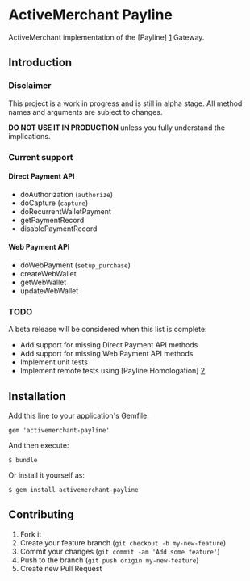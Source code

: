 # ActiveMerchant Payline

ActiveMerchant implementation of the [Payline] [1] Gateway.

## Introduction

### Disclaimer

This project is a work in progress and is still in alpha stage.
All method names and arguments are subject to changes.

**DO NOT USE IT IN PRODUCTION** unless you fully understand the implications.

### Current support

#### Direct Payment API

* doAuthorization (`authorize`)
* doCapture (`capture`)
* doRecurrentWalletPayment
* getPaymentRecord
* disablePaymentRecord

#### Web Payment API

* doWebPayment (`setup_purchase`)
* createWebWallet
* getWebWallet
* updateWebWallet

### TODO

A beta release will be considered when this list is complete:

* Add support for missing Direct Payment API methods
* Add support for missing Web Payment API methods
* Implement unit tests
* Implement remote tests using [Payline Homologation] [2]

## Installation

Add this line to your application's Gemfile:

    gem 'activemerchant-payline'

And then execute:

    $ bundle

Or install it yourself as:

    $ gem install activemerchant-payline

## Contributing

1. Fork it
2. Create your feature branch (`git checkout -b my-new-feature`)
3. Commit your changes (`git commit -am 'Add some feature'`)
4. Push to the branch (`git push origin my-new-feature`)
5. Create new Pull Request

[1]: http://www.payline.com/
[2]: https://homologation-admin.payline.com/
